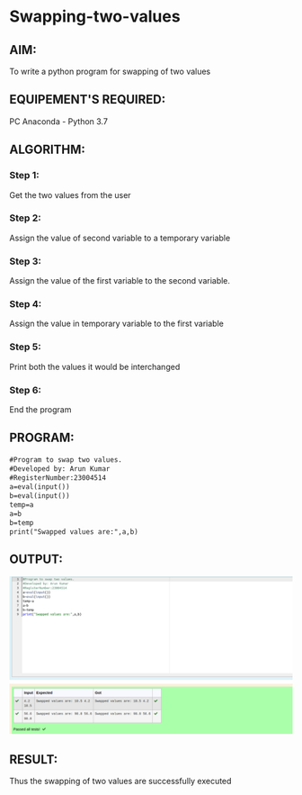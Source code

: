 # Swapping-two-values
## AIM:
To write a python program for swapping of two values
## EQUIPEMENT'S REQUIRED: 
PC
Anaconda - Python 3.7
## ALGORITHM: 
### Step 1:
Get the two values from the user
### Step 2: 
Assign the value of second variable to a temporary variable 
### Step 3: 
Assign the value of the first variable to the second variable.
### Step 4:  
Assign the value in temporary variable to the first variable
### Step 5: 
Print both the values it would be interchanged
### Step 6: 
End the program
## PROGRAM:
```
#Program to swap two values.
#Developed by: Arun Kumar
#RegisterNumber:23004514
a=eval(input())
b=eval(input())
temp=a
a=b
b=temp
print("Swapped values are:",a,b)
```
## OUTPUT:
!["Output"](/two%20values.png)

## RESULT:
Thus the swapping of two values are successfully executed



